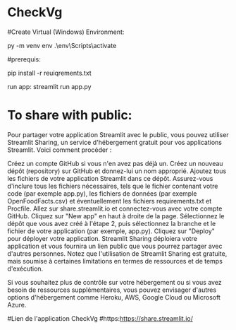 # CheckVg
#Create Virtual (Windows) Environment:

py -m venv env
.\env\Scripts\activate


#prerequis: 

pip install -r reuiqrements.txt

run app: 
streamlit run app.py           

# To share with public: 

Pour partager votre application Streamlit avec le public, vous pouvez utiliser Streamlit Sharing, un service d'hébergement gratuit pour vos applications Streamlit. Voici comment procéder :

Créez un compte GitHub si vous n'en avez pas déjà un.
Créez un nouveau dépôt (repository) sur GitHub et donnez-lui un nom approprié.
Ajoutez tous les fichiers de votre application Streamlit dans ce dépôt. Assurez-vous d'inclure tous les fichiers nécessaires, tels que le fichier contenant votre code (par exemple app.py), les fichiers de données (par exemple OpenFoodFacts.csv) et éventuellement les fichiers requirements.txt et Procfile.
Allez sur share.streamlit.io et connectez-vous avec votre compte GitHub.
Cliquez sur "New app" en haut à droite de la page.
Sélectionnez le dépôt que vous avez créé à l'étape 2, puis sélectionnez la branche et le fichier de votre application (par exemple, app.py).
Cliquez sur "Deploy" pour déployer votre application.
Streamlit Sharing déploiera votre application et vous fournira un lien public que vous pourrez partager avec d'autres personnes. Notez que l'utilisation de Streamlit Sharing est gratuite, mais soumise à certaines limitations en termes de ressources et de temps d'exécution.

Si vous souhaitez plus de contrôle sur votre hébergement ou si vous avez besoin de ressources supplémentaires, vous pouvez envisager d'autres options d'hébergement comme Heroku, AWS, Google Cloud ou Microsoft Azure.

#Lien de l'application CheckVg
#https:https://share.streamlit.io/
